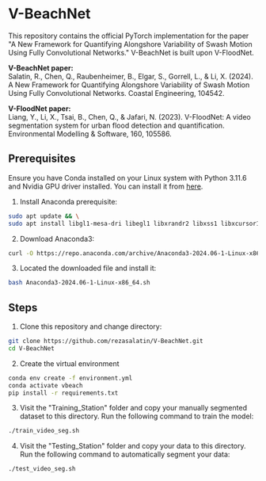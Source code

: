 # V-BeachNet

This repository contains the official PyTorch implementation for the paper "A New Framework for Quantifying Alongshore Variability of Swash Motion Using Fully Convolutional Networks." V-BeachNet is built upon V-FloodNet.

**V-BeachNet paper:**  
Salatin, R., Chen, Q., Raubenheimer, B., Elgar, S., Gorrell, L., & Li, X. (2024). A New Framework for Quantifying Alongshore Variability of Swash Motion Using Fully Convolutional Networks. Coastal Engineering, 104542.

**V-FloodNet paper:**  
Liang, Y., Li, X., Tsai, B., Chen, Q., & Jafari, N. (2023). V-FloodNet: A video segmentation system for urban flood detection and quantification. Environmental Modelling & Software, 160, 105586.

## Prerequisites

Ensure you have Conda installed on your Linux system with Python 3.11.6 and Nvidia GPU driver installed. You can install it from [here](https://docs.anaconda.com/anaconda/install/linux/).

1. Install Anaconda prerequisite:
```sh
sudo apt update && \
sudo apt install libgl1-mesa-dri libegl1 libxrandr2 libxss1 libxcursor1 libxcomposite1 libasound2-data libasound2-plugins libxi6 libxtst6
```

2. Download Anaconda3:
```sh
curl -O https://repo.anaconda.com/archive/Anaconda3-2024.06-1-Linux-x86_64.sh
```

3. Located the downloaded file and install it:
```sh
bash Anaconda3-2024.06-1-Linux-x86_64.sh
```

## Steps

1. Clone this repository and change directory:
```sh
git clone https://github.com/rezasalatin/V-BeachNet.git
cd V-BeachNet
```

2. Create the virtual environment
```sh
conda env create -f environment.yml
conda activate vbeach
pip install -r requirements.txt
```

3. Visit the "Training_Station" folder and copy your manually segmented dataset to this directory. Run the following command to train the model:

```sh
./train_video_seg.sh
```

4. Visit the "Testing_Station" folder and copy your data to this directory. Run the following command to automatically segment your data:

```sh
./test_video_seg.sh
```
